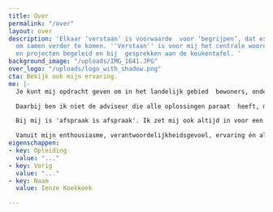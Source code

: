 ```yaml
---
title: Over
permalink: "/over"
layout: over
description: 'Elkaar ‘verstaan’ is voorwaarde  voor ‘begrijpen’, dat essentieel is
  om samen verder te komen. ''Verstaan'' is voor mij het centrale woord als ik processen
  en projecten begeleid en bij  gesprekken aan de keukentafel. '
background_image: "/uploads/IMG_1641.JPG"
over_logo: "/uploads/logo_with_shadow.png"
cta: Bekijk ook mijn ervaring.
me: |-
  Je kunt mij opdracht geven om in het landelijk gebied  bewoners, ondernemers (zoals agrariërs), maatschappelijke organisaties en overheden te organiseren om gezamenlijk veranderingen in gang te zetten die nodig zijn voor een duurzame toekomst. Dus voor mens, milieu en economie.

  Daarbij ben ik niet de adviseur die alle oplossingen paraat  heeft, maar de procesbegeleider die met ‘streekhouders’ aan de slag gaat om met activiteiten en projecten een optimaal resultaat te behalen.

  Bij mij is 'afspraak is afspraak'. Ik zet mij ook altijd in voor een prettige werksfeer.

  Vanuit mijn enthousiasme, verantwoordelijkheidsgevoel, ervaring én als goed verstaander wil ik bijdragen aan een goede toekomst voor de huidige en de toekomstige generaties.
eigenschappen:
- key: Opleiding
  value: "..."
- key: Vorig
  value: "..."
- key: Naam
  value: Ienze Koekkoek

---
```

